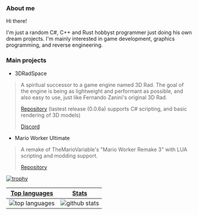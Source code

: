 ### About me

Hi there!

I'm just a random C#, C++ and Rust hobbyst programmer just doing his own dream projects. I'm mainly interested in game development, graphics programming, and reverse engineering.

### Main projects
- 3DRadSpace

>A spiritual successor to a game engine named 3D Rad. The goal of the engine is being as lightweight and performant as possible, and also easy to use, just like Fernando Zanini's original 3D Rad.
>
>[Repository](https://www.github.com/3DRadSpace/3D_Rad_Space) (lastest release (0.0.6a) supports C# scripting, and basic rendering of 3D models)
>
>[Discord](https://discord.gg/9BcQQyu)

- Mario Worker Ultimate
>
>A remake of TheMarioVariable's "Mario Worker Remake 3" with LUA scripting and modding support.
>
>[Repository](https://github.com/NicusorN5/Mario-Worker-Ultimate)
 
[![trophy](https://github-profile-trophy.vercel.app/?username=NicusorN5)](https://github.com/ryo-ma/github-profile-trophy)

 |[Top languages](https://github.com/NicusorN5/github-readme-stats#top-languages-card)|[Stats](https://github.com/NicusorN5/github-readme-stats#github-stats-card)|
|-|-|
|![top languages](https://github-readme-stats.vercel.app/api/top-langs/?username=NicusorN5&layout=compact&langs_count=6)|![github stats](https://github-readme-stats.vercel.app/api?username=NicusorN5&count_private=true&show_icons=true&hide=issues)|
